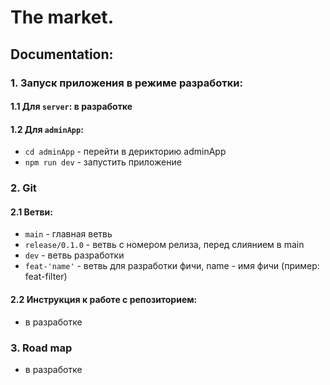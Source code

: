 # The market.

## Documentation:

### 1. Запуск приложения в режиме разработки:

#### 1.1 Для `server`: в разработке

#### 1.2 Для `adminApp`:

- `cd adminApp` - перейти в дерикторию adminApp
- `npm run dev` - запустить приложение

### 2. Git

#### 2.1 Ветви:

- `main` - главная ветвь
- `release/0.1.0` - ветвь с номером релиза, перед слиянием в main
- `dev` - ветвь разработки
- `feat-'name'` - ветвь для разработки фичи, name - имя фичи (пример: feat-filter)

#### 2.2 Инструкция к работе с репозиторием:

- в разработке

### 3. Road map

- в разработке
